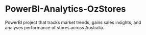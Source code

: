 # PowerBI-Analytics-OzStores
PowerBI project that tracks market trends, gains sales insights, and analyses performance of stores across Australia.
